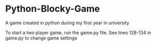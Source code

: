 # Python-Blocky-Game
A game created in python during my first year in university

To start a two player game, run the game.py file. See lines 128-134 in game.py to change game settings

